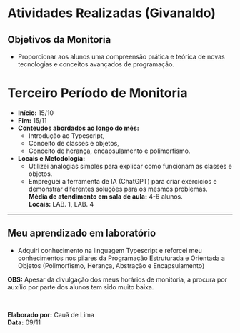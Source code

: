 # Atividades Realizadas (Givanaldo)

## Objetivos da Monitoria

- Proporcionar aos alunos uma compreensão prática e teórica de novas tecnologias e conceitos avançados de programação.

# Terceiro Período de Monitoria

- **Início:** 15/10
- **Fim:** 15/11
- **Conteudos abordados ao longo do mês:**
    - Introdução ao Typescript,
    - Conceito de classes e objetos,
    - Conceito de herança, encapsulamento e polimorfismo.
- **Locais e Metodologia:**
    - Utilizei analogias simples para explicar como funcionam as classes e objetos.
    - Empreguei a ferramenta de IA (ChatGPT) para criar exercícios e demonstrar diferentes soluções para os mesmos problemas.  
    **Média de atendimento em sala de aula:** 4-6 alunos.  
    **Locais:** LAB. 1, LAB. 4

---

## Meu aprendizado em laboratório
- Adquiri conhecimento na linguagem Typescript e reforcei meu conhecimentos nos pilares da Programação Estruturada e Orientada a Objetos (Polimorfismo, Herança, Abstração e Encapsulamento)

**OBS:** Apesar da divulgação dos meus horários de monitoria, a procura por auxílio por parte dos alunos tem sido muito baixa.

<br>

**Elaborado por:** Cauã de Lima  
**Data:** 09/11